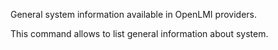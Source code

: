 General system information available in OpenLMI providers.

This command allows to list general information about system.
